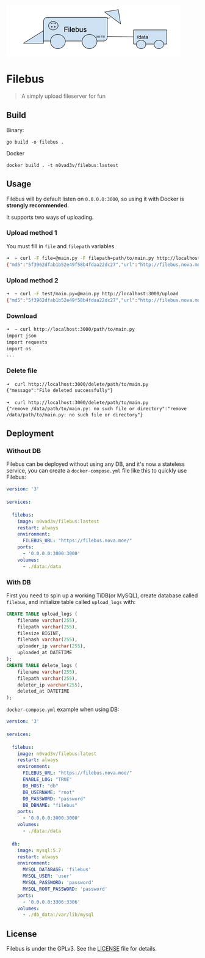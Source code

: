 ![](./Filebus.png)
# Filebus

> A simply upload fileserver for fun

## Build

Binary:

```
go build -o filebus .
```

Docker

```
docker build . -t n0vad3v/filebus:lastest
```

## Usage

Filebus will by default listen on `0.0.0.0:3000`, so using it with Docker is **strongly recommended.**

It supports two ways of uploading.

### Upload method 1

You must fill in `file` and `filepath` variables

```bash
➜  ~ curl -F file=@main.py -F filepath=path/to/main.py http://localhost:3000/upload
{"md5":"5f3962dfab1b52e49f58b4fdaa22dc27","url":"http://filebus.nova.moe/path/to/main.py"}% 
```

### Upload method 2

```bash
➜  ~ curl -F test/main.py=@main.py http://localhost:3000/upload
{"md5":"5f3962dfab1b52e49f58b4fdaa22dc27","url":"http://filebus.nova.moe/test/main.py"}%           
```

### Download

```bash
➜  ~ curl http://localhost:3000/path/to/main.py
import json
import requests
import os
...
```

### Delete file

```
➜  curl http://localhost:3000/delete/path/to/main.py
{"message":"File deleted successfully"}

➜  curl http://localhost:3000/delete/path/to/main.py
{"remove /data/path/to/main.py: no such file or directory":"remove /data/path/to/main.py: no such file or directory"}
```

## Deployment

### Without DB

Filebus can be deployed without using any DB, and it's now a stateless service, you can create a `docker-compose.yml` file like this to quickly use Filebus:

```yml
version: '3'

services:

  filebus:
    image: n0vad3v/filebus:lastest
    restart: always
    environment:
      FILEBUS_URL: "https://filebus.nova.moe/"
    ports:
      - '0.0.0.0:3000:3000'
    volumes:
      - ./data:/data
```


### With DB

First you need to spin up a working TiDB(or MySQL), create database called `filebus`, and initialize table called `upload_logs` with:

```sql
CREATE TABLE upload_logs (
    filename varchar(255),
    filepath varchar(255),
    filesize BIGINT,
    filehash varchar(255),
    uploader_ip varchar(255),
    uploaded_at DATETIME
);
CREATE TABLE delete_logs (
    filename varchar(255),
    filepath varchar(255),
    deleter_ip varchar(255),
    deleted_at DATETIME
);
```

`docker-compose.yml` example when using DB:

```yaml
version: '3'

services:

  filebus:
    image: n0vad3v/filebus:latest
    restart: always
    environment:
      FILEBUS_URL: "https://filebus.nova.moe/"
      ENABLE_LOG: "TRUE"
      DB_HOST: "db"
      DB_USERNAME: "root"
      DB_PASSWORD: "password"
      DB_DBNAME: "filebus"
    ports:
      - '0.0.0.0:3000:3000'
    volumes:
      - ./data:/data

  db:
    image: mysql:5.7
    restart: always
    environment:
      MYSQL_DATABASE: 'filebus'
      MYSQL_USER: 'user'
      MYSQL_PASSWORD: 'password'
      MYSQL_ROOT_PASSWORD: 'password'
    ports:
      - '0.0.0.0:3306:3306'
    volumes:
      - ./db_data:/var/lib/mysql

```

## License

Filebus is under the GPLv3. See the [LICENSE](./LICENSE) file for details.